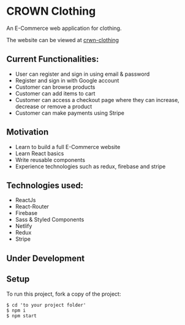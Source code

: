 # CROWN Clothing

An E-Commerce web application for clothing.

The website can be viewed at [crwn-clothing](https://zesty-pastelito-a6761d.netlify.app/)

## Current Functionalities:
- User can register and sign in using email & password
- Register and sign in with Google account
- Customer can browse products
- Customer can add items to cart
- Customer can access a checkout page where they can increase, decrease or remove a product
- Customer can make payments using Stripe

## Motivation
- Learn to build a full E-Commerce website
- Learn React basics
- Write reusable components
- Experience technologies such as redux, firebase and stripe

## Technologies used:
- ReactJs
- React-Router
- Firebase
- Sass & Styled Components
- Netlify
- Redux
- Stripe

## Under Development

## Setup
To run this project, fork a copy of the project:

```
$ cd 'to your project folder'
$ npm i
$ npm start
```



